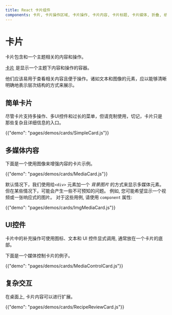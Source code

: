 ```yaml
---
title: React 卡片组件
components: 卡片, 卡片操作区域, 卡片操作, 卡片内容, 卡片标题, 卡片媒体, 折叠, 纸张
---
```

# 卡片

<p class="description">卡片包含和一个主题相关的内容和操作。</p>

[卡片](https://material.io/design/components/cards.html) 是显示一个主题下内容和操作的容器。

他们应该易用于查看相关内容且便于操作。诸如文本和图像的元素，应以能够清晰明确地表示层次结构的方式来展示。

## 简单卡片

尽管卡片支持多操作、多UI控件和过长的菜单，但请克制使用，切记，卡片只是那些复杂且详细信息的入口。

{{"demo": "pages/demos/cards/SimpleCard.js"}}

## 多媒体内容

下面是一个使用图像来增强内容的卡片示例。

{{"demo": "pages/demos/cards/MediaCard.js"}}

默认情况下，我们使用给`<div>` 元素加一个 *背景图片* 的方式来显示多媒体元素。 但在某些情况下，可能会产生一些不可预知的问题。 例如, 您可能希望显示一个视频或一张响应式的图片。 对于这些用例, 请使用 `component` 属性:

{{"demo": "pages/demos/cards/ImgMediaCard.js"}}

## UI控件

卡片中的补充操作可使用图标、文本和 UI 控件显式调用, 通常放在一个卡片的底部。

下面是一个媒体控制卡片的例子。

{{"demo": "pages/demos/cards/MediaControlCard.js"}}

## 复杂交互

在桌面上, 卡片内容可以进行扩展。

{{"demo": "pages/demos/cards/RecipeReviewCard.js"}}